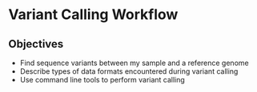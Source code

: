# Variant Calling Workflow

## Objectives
* Find sequence variants between my sample and a reference genome
* Describe types of data formats encountered during variant calling
* Use command line tools to perform variant calling
